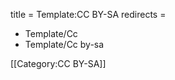title = Template:CC BY-SA
redirects =
-  Template/Cc
-  Template/Cc by-sa
>>>>

<includeonly>[[Category:CC BY-SA]]</includeonly>
